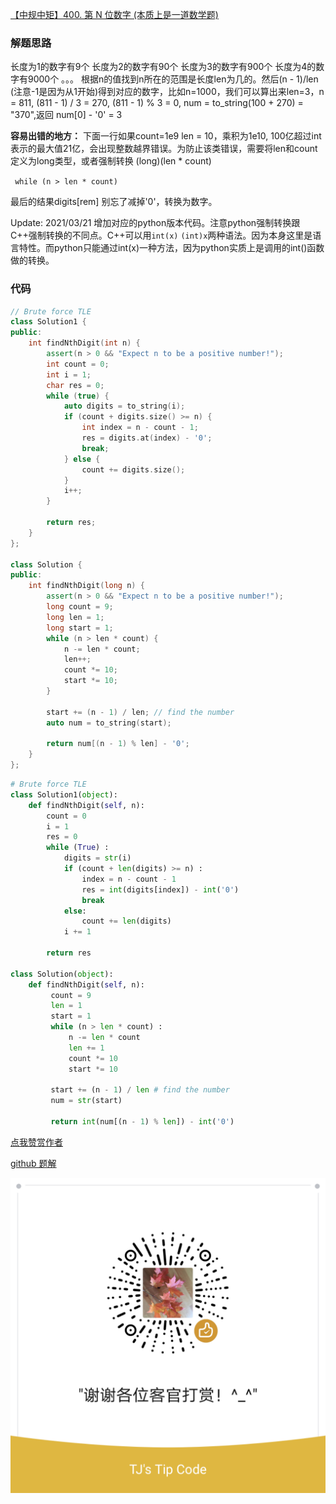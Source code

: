 [【中规中矩】400. 第 N 位数字 (本质上是一道数学题)](https://leetcode-cn.com/problems/nth-digit/solution/zhong-gui-zhong-ju-shu-xue-ti-by-jyj407-pmtp/)

### 解题思路
长度为1的数字有9个
长度为2的数字有90个
长度为3的数字有900个
长度为4的数字有9000个
。。。
根据n的值找到n所在的范围是长度len为几的。然后(n - 1)/len (注意-1是因为从1开始)得到对应的数字，比如n=1000，我们可以算出来len=3，n = 811, (811 - 1) / 3 = 270, (811 - 1) % 3 = 0, num = to_string(100 + 270) = "370",返回 num[0] - '0' = 3

**容易出错的地方：**
下面一行如果count=1e9 len = 10，乘积为1e10, 100亿超过int表示的最大值21亿，会出现整数越界错误。为防止该类错误，需要将len和count定义为long类型，或者强制转换 (long)(len * count)

` while (n > len * count)`

最后的结果digits[rem] 别忘了减掉'0'，转换为数字。

Update: 2021/03/21 增加对应的python版本代码。注意python强制转换跟C++强制转换的不同点。C++可以用`int(x)` `(int)x`两种语法。因为本身这里是语言特性。而python只能通过int(x)一种方法，因为python实质上是调用的int()函数做的转换。


### 代码

```cpp []
// Brute force TLE
class Solution1 {
public:
    int findNthDigit(int n) {
        assert(n > 0 && "Expect n to be a positive number!");
        int count = 0;
        int i = 1;
        char res = 0;
        while (true) {
            auto digits = to_string(i);
            if (count + digits.size() >= n) {
                int index = n - count - 1;
                res = digits.at(index) - '0';
                break;
            } else {
                count += digits.size();
            }
            i++;
        }

        return res;
    }
};

class Solution {
public:
    int findNthDigit(long n) {
        assert(n > 0 && "Expect n to be a positive number!");
        long count = 9;
        long len = 1;
        long start = 1;
        while (n > len * count) {
            n -= len * count;
            len++;
            count *= 10;
            start *= 10;
        }

        start += (n - 1) / len; // find the number
        auto num = to_string(start);

        return num[(n - 1) % len] - '0';
    }
};
```

```python []
# Brute force TLE
class Solution1(object):
    def findNthDigit(self, n):
        count = 0
        i = 1
        res = 0
        while (True) :
            digits = str(i)
            if (count + len(digits) >= n) :
                index = n - count - 1
                res = int(digits[index]) - int('0')
                break
            else:
                count += len(digits)
            i += 1

        return res
        
class Solution(object):
    def findNthDigit(self, n):
         count = 9
         len = 1
         start = 1
         while (n > len * count) :
             n -= len * count
             len += 1
             count *= 10
             start *= 10

         start += (n - 1) / len # find the number
         num = str(start)

         return int(num[(n - 1) % len]) - int('0')
```

[点我赞赏作者](https://github.com/jyj407/leetcode/blob/master/wechat%20reward%20QRCode.png)

[github 题解](https://github.com/jyj407/leetcode/blob/master/400.md)

![Image](https://github.com/jyj407/leetcode/blob/master/wechat%20reward%20QRCode.png)
